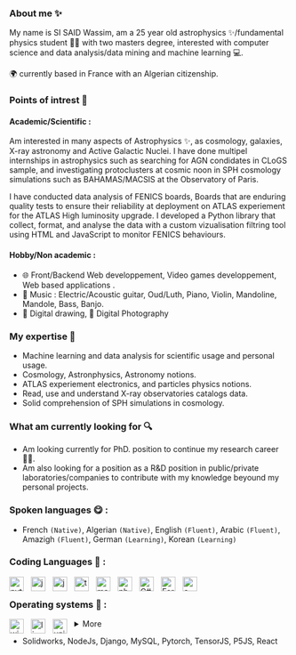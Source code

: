 ### About me ✨

My name is SI SAID Wassim, am a 25 year old astrophysics ✨/fundamental physics student 👨‍🎓 with two masters degree, interested with computer science and data analysis/data mining and machine learning 💻.

🌍 currently based in France with an Algerian citizenship.


### Points of intrest 💫
#### Academic/Scientific :
Am interested in many aspects of Astrophysics ✨, as cosmology, galaxies, X-ray astronomy and Active Galactic Nuclei. I have done multipel internships in astrophysics such as searching for AGN condidates in CLoGS sample, and investigating protoclusters at cosmic noon in SPH cosmology simulations such as BAHAMAS/MACSIS at the Observatory of Paris.

I have conducted data analysis of FENICS boards, Boards that are enduring quality tests to ensure their reliability at deployment on ATLAS experiement for the ATLAS High luminosity upgrade. I developed a Python library that collect, format, and analyse the data with a custom vizualisation filtring tool using HTML and JavaScript to monitor FENICS behaviours.

#### Hobby/Non academic :
* 🌐 Front/Backend Web developpement, Video games developpement, Web based applications .
* 🎵 Music : Electric/Acoustic guitar, Oud/Luth, Piano, Violin, Mandoline, Mandole, Bass, Banjo.
* 🎨 Digital drawing, 📸 Digital Photography

### My expertise 🧠
* Machine learning and data analysis for scientific usage and personal usage.
* Cosmology, Astronphysics, Astronomy notions.
* ATLAS experiement electronics, and particles physics notions.
* Read, use and understand X-ray observatories catalogs data.
* Solid comprehension of SPH simulations in cosmology.

### What am currently looking for 🔍

* Am looking currently for PhD. position to continue my research career👨‍🔬.
* Am also looking for a position as a R&D position in public/private laboratories/companies to contribute with my knowledge beyound my personal projects.

### Spoken languages 😋 :
* French `(Native)`, Algerian `(Native)`, English `(Fluent)`, Arabic `(Fluent)`, Amazigh `(Fluent)`, German `(Learning)`, Korean `(Learning)`

### Coding Languages 💾 :
<img align="left" alt="python" width="26px" style="padding-right:10px" src="https://cdn.jsdelivr.net/gh/devicons/devicon/icons/python/python-original.svg" />
<img align="left" alt="java" width="26px" style="padding-right:10px"  src="https://cdn.jsdelivr.net/gh/devicons/devicon/icons/java/java-original.svg" />
<img  align="left" alt="javascript" width="26px" style="padding-right:10px"  src="https://cdn.jsdelivr.net/gh/devicons/devicon/icons/javascript/javascript-original.svg" />
<img  align="left" alt="typescript" width="26px" style="padding-right:10px"  src="https://cdn.jsdelivr.net/gh/devicons/devicon/icons/typescript/typescript-original.svg" />
<img align="left" alt="matlab" width="26px" style="padding-right:10px"  src="https://cdn.jsdelivr.net/gh/devicons/devicon/icons/matlab/matlab-original.svg" />
<img  align="left" alt="php" width="26px" style="padding-right:10px" src="https://cdn.jsdelivr.net/gh/devicons/devicon/icons/php/php-original.svg" />
<img  align="left" alt="C#" width="26px" style="padding-right:10px"  src="https://cdn.jsdelivr.net/gh/devicons/devicon/icons/csharp/csharp-original.svg" />
<img align="left" alt="Fortran90" width="26px" style="padding-right:10px" src="https://upload.wikimedia.org/wikipedia/commons/b/b8/Fortran_logo.svg" />
<img align="left" alt="c++" width="26px" style="padding-right:10px" src="https://cdn.jsdelivr.net/gh/devicons/devicon/icons/cplusplus/cplusplus-original.svg" />
&nbsp;
&nbsp;

### Operating systems 💾 :
<img  align="left" alt="windows" width="26px" style="padding-right:10px"  src="https://cdn.jsdelivr.net/gh/devicons/devicon/icons/windows8/windows8-original.svg" />
<img align="left" alt="linux" width="26px" style="padding-right:10px" src="https://cdn.jsdelivr.net/gh/devicons/devicon/icons/linux/linux-original.svg" />
<img  align="left" alt="unix" width="26px" style="padding-right:10px" src="https://cdn.jsdelivr.net/gh/devicons/devicon/icons/unix/unix-original.svg" />

<details>
<summary>More</summary>
<img align="left" alt="JupyterNotebook" width="26px" style="padding-right:10px" src="https://cdn.jsdelivr.net/gh/devicons/devicon/icons/jupyter/jupyter-original-wordmark.svg" />
<img align="left" alt="arduino" width="26px" style="padding-right:10px" src="https://cdn.jsdelivr.net/gh/devicons/devicon/icons/arduino/arduino-original-wordmark.svg" />

<img align="left" alt="nodejs" width="26px" style="padding-right:10px" src="https://cdn.jsdelivr.net/gh/devicons/devicon/icons/nodejs/nodejs-original.svg" />
<img align="left" alt="pytorch" width="26px" style="padding-right:10px" src="https://cdn.jsdelivr.net/gh/devicons/devicon/icons/pytorch/pytorch-original.svg" />
<img align="left" alt="apache" width="26px" style="padding-right:10px"  src="https://cdn.jsdelivr.net/gh/devicons/devicon/icons/apache/apache-original.svg" />
<img align="left" alt="wordpress" width="26px" style="padding-right:10px" src="https://cdn.jsdelivr.net/gh/devicons/devicon/icons/wordpress/wordpress-original.svg" />
<img  align="left" alt="SSH" width="26px" style="padding-right:10px"  src="https://cdn.jsdelivr.net/gh/devicons/devicon/icons/ssh/ssh-original.svg" />
<img   align="left" alt="mysql" width="26px" style="padding-right:10px"  src="https://cdn.jsdelivr.net/gh/devicons/devicon/icons/mysql/mysql-original.svg" />
<img  align="left" alt="Markdowns" width="26px" style="padding-right:10px" src="https://cdn.jsdelivr.net/gh/devicons/devicon/icons/markdown/markdown-original.svg" />
<img  align="left" alt="css" width="26px" style="padding-right:10px" src="https://cdn.jsdelivr.net/gh/devicons/devicon/icons/css3/css3-original.svg" />
<img  align="left" alt="html" width="26px" style="padding-right:10px"  src="https://cdn.jsdelivr.net/gh/devicons/devicon/icons/html5/html5-original.svg" />
<img  align="left" alt="photoshop" width="26px" style="padding-right:10px"  src="https://cdn.jsdelivr.net/gh/devicons/devicon/icons/photoshop/photoshop-plain.svg" />
<img   align="left" alt="unity" width="26px" style="padding-right:10px"  src="https://cdn.jsdelivr.net/gh/devicons/devicon/icons/unity/unity-original.svg" />
<img  align="left" alt="vscode" width="26px" style="padding-right:10px"  src="https://cdn.jsdelivr.net/gh/devicons/devicon/icons/vscode/vscode-original.svg" />
<img  align="left" alt="docker" width="26px" style="padding-right:10px"  src="https://cdn.jsdelivr.net/gh/devicons/devicon/icons/docker/docker-original.svg" />
<img  align="left" alt="filezilla" width="26px" style="padding-right:10px"  src="https://cdn.jsdelivr.net/gh/devicons/devicon/icons/filezilla/filezilla-plain.svg" />
<img  align="left" alt="github" width="26px" style="padding-right:10px"  src="https://cdn.jsdelivr.net/gh/devicons/devicon/icons/github/github-original.svg" />
<img  align="left" alt="gitlab" width="26px" style="padding-right:10px"  src="https://cdn.jsdelivr.net/gh/devicons/devicon/icons/gitlab/gitlab-original.svg" />
<img  align="left" alt="kaggle" width="26px" style="padding-right:10px"  src="https://cdn.jsdelivr.net/gh/devicons/devicon/icons/kaggle/kaggle-original.svg" />
<img  align="left" alt="latex" width="26px" style="padding-right:10px" src="https://cdn.jsdelivr.net/gh/devicons/devicon/icons/latex/latex-original.svg" />
<img  align="left" alt="linkedin" width="26px" style="padding-right:10px" src="https://cdn.jsdelivr.net/gh/devicons/devicon/icons/linkedin/linkedin-original.svg" />
<img align="left" alt="scketio" width="26px" style="padding-right:10px"  src="https://cdn.jsdelivr.net/gh/devicons/devicon/icons/socketio/socketio-original.svg" />

</details>


          
* Solidworks, NodeJs, Django, MySQL, Pytorch, TensorJS, P5JS, React
